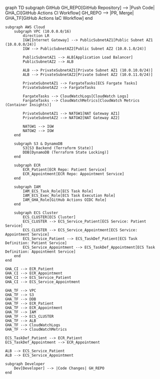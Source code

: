 graph TD
    subgraph GitHub
        GH_REPO[GitHub Repository] --> |Push Code| GHA_CI[GitHub Actions CI Workflow]
        GH_REPO --> |PR, Merge| GHA_TF[GitHub Actions IaC Workflow]
    end

    subgraph AWS Cloud
        subgraph VPC (10.0.0.0/16)
            direction LR
            IGW[Internet Gateway] --> PublicSubnetAZ1[Public Subnet AZ1 (10.0.0.0/24)]
            IGW --> PublicSubnetAZ2[Public Subnet AZ2 (10.0.1.0/24)]

            PublicSubnetAZ1 --> ALB[Application Load Balancer]
            PublicSubnetAZ2 --> ALB

            ALB --> PrivateSubnetAZ1[Private Subnet AZ1 (10.0.10.0/24)]
            ALB --> PrivateSubnetAZ2[Private Subnet AZ2 (10.0.11.0/24)]

            PrivateSubnetAZ1 --> FargateTasks[ECS Fargate Tasks]
            PrivateSubnetAZ2 --> FargateTasks

            FargateTasks --> CloudWatchLogs[CloudWatch Logs]
            FargateTasks --> CloudWatchMetrics[CloudWatch Metrics (Container Insights)]

            PrivateSubnetAZ1 --> NATGW1[NAT Gateway AZ1]
            PrivateSubnetAZ2 --> NATGW2[NAT Gateway AZ2]

            NATGW1 --> IGW
            NATGW2 --> IGW
        end

        subgraph S3 & DynamoDB
            S3[S3 Backend (Terraform State)]
            DDB[DynamoDB (Terraform State Locking)]
        end

        subgraph ECR
            ECR_Patient[ECR Repo: Patient Service]
            ECR_Appointment[ECR Repo: Appointment Service]
        end

        subgraph IAM
            IAM_ECS_Task_Role[ECS Task Role]
            IAM_ECS_Exec_Role[ECS Task Execution Role]
            IAM_GHA_Role[GitHub Actions OIDC Role]
        end

        subgraph ECS Cluster
            ECS_CLUSTER[ECS Cluster]
            ECS_CLUSTER --> ECS_Service_Patient[ECS Service: Patient Service]
            ECS_CLUSTER --> ECS_Service_Appointment[ECS Service: Appointment Service]
            ECS_Service_Patient --> ECS_TaskDef_Patient[ECS Task Definition: Patient Service]
            ECS_Service_Appointment --> ECS_TaskDef_Appointment[ECS Task Definition: Appointment Service]
        end
    end

    GHA_CI --> ECR_Patient
    GHA_CI --> ECR_Appointment
    GHA_CI --> ECS_Service_Patient
    GHA_CI --> ECS_Service_Appointment

    GHA_TF --> VPC
    GHA_TF --> S3
    GHA_TF --> DDB
    GHA_TF --> ECR_Patient
    GHA_TF --> ECR_Appointment
    GHA_TF --> IAM
    GHA_TF --> ECS_CLUSTER
    GHA_TF --> ALB
    GHA_TF --> CloudWatchLogs
    GHA_TF --> CloudWatchMetrics

    ECS_TaskDef_Patient --> ECR_Patient
    ECS_TaskDef_Appointment --> ECR_Appointment

    ALB --> ECS_Service_Patient
    ALB --> ECS_Service_Appointment

    subgraph Developer
        Dev[Developer] --> |Code Changes| GH_REPO
    end
